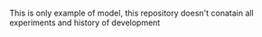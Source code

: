 This is only example of model, this repository doesn't conatain all experiments and history of development
